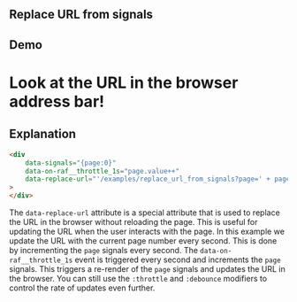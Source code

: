 ## Replace URL from signals

## Demo

<div
    data-signals="{page:0}"
    data-on-raf__throttle_1s="page.value++"
    data-replace-url="'/examples/replace_url_from_signals?page=' + page.value"
>
</div>

# Look at the URL in the browser address bar!

## Explanation

```html
<div
    data-signals="{page:0}"
    data-on-raf__throttle_1s="page.value++"
    data-replace-url="'/examples/replace_url_from_signals?page=' + page.value"
>
</div>
```

The `data-replace-url` attribute is a special attribute that is used to replace the URL in the browser without reloading the page. This is useful for updating the URL when the user interacts with the page. In this example we update the URL with the current page number every second. This is done by incrementing the `page` signals every second. The `data-on-raf__throttle_1s` event is triggered every second and increments the `page` signals. This triggers a re-render of the `page` signals and updates the URL in the browser. You can still use the `:throttle` and `:debounce` modifiers to control the rate of updates even further.
